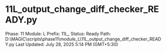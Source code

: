 # 11L_output_change_diff_checker_READY.py

Phase: 11
Module: L
Prefix: 11L_
Status: Ready
Path: D:\MAGIC\scripts\phase11\module_L\11L_output_change_diff_checker_READY.py
Last Updated: July 28, 2025 5:14 PM (GMT+5:30)